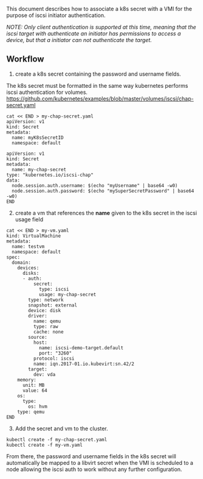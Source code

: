 This document describes how to associate a k8s secret with a VMI for the purpose of iscsi initiator authentication.

*NOTE: Only client authentication is supported at this time, meaning that the iscsi target with authenticate an initiator has permissions to access a device, but that a initiator can not authenticate the target.*

## Workflow
1. create a k8s secret containing the password and username fields.

The k8s secret must be formatted in the same way kubernetes performs iscsi
authentication for volumes. https://github.com/kubernetes/examples/blob/master/volumes/iscsi/chap-secret.yaml

```
cat << END > my-chap-secret.yaml
apiVersion: v1
kind: Secret
metadata:
  name: myK8sSecretID
  namespace: default

apiVersion: v1
kind: Secret
metadata:
  name: my-chap-secret
type: "kubernetes.io/iscsi-chap"  
data:
  node.session.auth.username: $(echo "myUsername" | base64 -w0)
  node.session.auth.password: $(echo "mySuperSecretPassword" | base64 -w0)
END
```
2. create a vm that references the **name** given to the k8s secret in the iscsi usage field
```
cat << END > my-vm.yaml
kind: VirtualMachine
metadata:
  name: testvm
  namespace: default
spec:
  domain:
    devices:
      disks:
      - auth:
          secret:
            type: iscsi
            usage: my-chap-secret
        type: network
        snapshot: external
        device: disk
        driver:
          name: qemu
          type: raw
          cache: none
        source:
          host:
            name: iscsi-demo-target.default
            port: "3260"
          protocol: iscsi
          name: iqn.2017-01.io.kubevirt:sn.42/2
        target:
          dev: vda
    memory:
      unit: MB
      value: 64
    os:
      type:
        os: hvm
    type: qemu
END
```
3.  Add the secret and vm to the cluster.
```
kubectl create -f my-chap-secret.yaml
kubectl create -f my-vm.yaml
```

From there, the password and username fields in the k8s secret will automatically be mapped to a libvirt secret when the VMI is scheduled to a node allowing the iscsi auth to work without any further configuration. 

